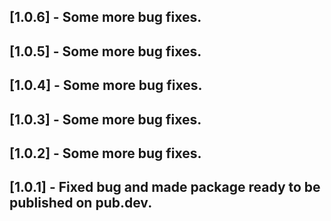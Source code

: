 ## [1.0.6] - Some more bug fixes.

## [1.0.5] - Some more bug fixes.

## [1.0.4] - Some more bug fixes.

## [1.0.3] - Some more bug fixes.

## [1.0.2] - Some more bug fixes.

## [1.0.1] - Fixed bug and made package ready to be published on pub.dev.
